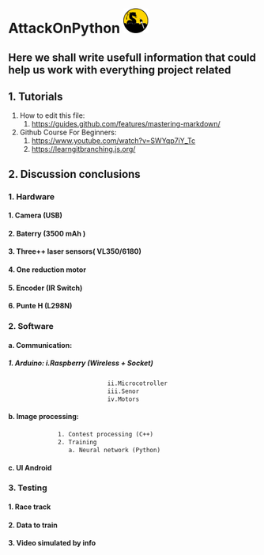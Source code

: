 
 #  AttackOnPython <img src="/Docs/Images/Logo.png" width="50" height="50" >


## Here we shall write usefull information that could help us work with everything project related 

## 1. Tutorials
   1. How to edit this file:   
       1. https://guides.github.com/features/mastering-markdown/
   2. Github Course For Beginners:
       1. https://www.youtube.com/watch?v=SWYqp7iY_Tc
       2. https://learngitbranching.js.org/


## 2. Discussion conclusions
###      1. Hardware
####            1. Camera (USB)
####            2. Baterry (3500 mAh )
####            3. Three++ laser sensors( VL350/6180)
####            4. One reduction motor 
####            5. Encoder (IR Switch)
####            6. Punte H (L298N)
            
###      2. Software
####             a. Communication:
#####                 1. Arduino:    i.Raspberry (Wireless + Socket)
                                ii.Microcotroller
                                iii.Senor   
                                iv.Motors
             
####             b. Image processing:
                  1. Contest processing (C++)
                  2. Training
                     a. Neural network (Python)  
####             c. UI Android
###      3. Testing
####             1. Race track
####             2. Data to train             
####             3. Video simulated by info
             
